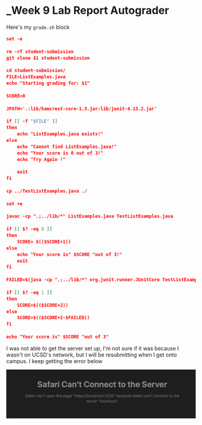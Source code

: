 <h1>_Week 9 Lab Report Autograder</h1>

Here's my `grade.sh` block

```json
set -e

rm -rf student-submission
git clone $1 student-submission

cd student-submission/
FILE=ListExamples.java
echo "Starting grading for: $1"

SCORE=0

JPATH='.:lib/hamcrest-core-1.3.jar:lib/junit-4.13.2.jar'

if [[ -f "$FILE" ]]
then
    echo "ListExamples.java exists!"
else
    echo "Cannot find ListExamples.java!"
    echo "Your score is 0 out of 3!"
    echo "Try Again !"

    exit
fi

cp ../TestListExamples.java ./

set +e

javac -cp ".;../lib/*" ListExamples.java TestListExamples.java

if [[ $? -eq 0 ]]
then
    SCORE= $(($SCORE+1))
else
    echo "Your score is" $SCORE "out of 3!"
    exit
fi

FAILED=$(java -cp ".;../lib/*" org.junit.runner.JUnitCore TestListExamples | grep -oP "(?<=,  Failures: )[0-9]+")

if [[ $? -eq 1 ]]
then
    SCORE=$(($SCORE+2))
else
    SCORE=$(($SCORE+2-$FAILED))
fi

echo "Your score is" $SCORE "out of 3"
```

I was not able to get the server set up, I'm not sure if it was because I wasn't on UCSD's network, but I will be resubmitting when I get onto campus. I keep getting the error below

![Image](lab-images/week9_1.png)


